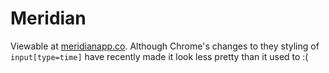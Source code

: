 # Meridian

Viewable at [meridianapp.co](https://www.meridianapp.co/). Although Chrome's changes to they styling of `input[type=time]` have recently made it look less pretty than it used to :(
